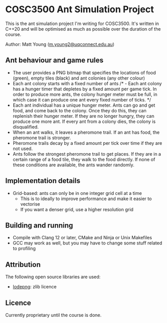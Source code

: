# COSC3500 Ant Simulation Project
This is the ant simulation project I'm writing for COSC3500. It's written in C++20 and will be optimised
as much as possible over the duration of the course.

Author: Matt Young (m.young2@uqconnect.edu.au)

## Ant behaviour and game rules
- The user provides a PNG bitmap that specifies the locations of food (green), empty tiles (black) and ant
colonies (any other colour)
- Each ant colony starts with a fixed number of ants
/* - Each ant colony has a hunger timer that depletes by a fixed amount per game tick. In order to produce
more ants, the colony hunger meter must be full, in which case it can produce one ant every fixed number
of ticks. */
- Each ant individual has a unique hunger meter. Ants can go and get food, and come back to the colony.
Once they do this, they can replenish their hunger meter. If they are no longer hungry, they can produce
one more ant. If every ant from a colony dies, the colony is disqualified.
- When an ant walks, it leaves a pheromone trail. If an ant has food, the pheromone trail is stronger.
- Pheromone trails decay by a fixed amount per tick over time if they are not used.
- Ants follow the strongest pheromone trail to get places. If they are in a certain range of a food tile, they walk
to the food directly. If none of these conditions are available, the ants wander randomly.

## Implementation details
- Grid-based: ants can only be in one integer grid cell at a time
  - This is to ideally to improve performance and make it easier to vectorise
  - If you want a denser grid, use a higher resolution grid

## Building and running
- Compile with Clang 12 or later, CMake and Ninja or Unix Makefiles
- GCC may work as well, but you may have to change some stuff related to profiling

## Attribution
The following open source libraries are used:

- [lodepng](https://github.com/lvandeve/lodepng): zlib licence

## Licence
Currently proprietary until the course is done.
